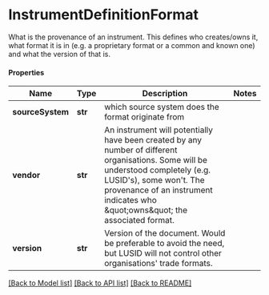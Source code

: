 # InstrumentDefinitionFormat

What is the provenance of an instrument. This defines who creates/owns it, what format it is in (e.g. a proprietary format or a common and known one)              and what the version of that is.

#### Properties
Name | Type | Description | Notes
------------ | ------------- | ------------- | -------------
**sourceSystem** | **str** | which source system does the format originate from | 
**vendor** | **str** | An instrument will potentially have been created by any number of different organisations. Some will be understood completely (e.g. LUSID&#x27;s), some won&#x27;t.              The provenance of an instrument indicates who \&quot;owns\&quot; the associated format. | 
**version** | **str** | Version of the document. Would be preferable to avoid the need, but LUSID will not control other organisations&#x27; trade formats. | 

[[Back to Model list]](../README.md#documentation-for-models) [[Back to API list]](../README.md#documentation-for-api-endpoints) [[Back to README]](../README.md)

